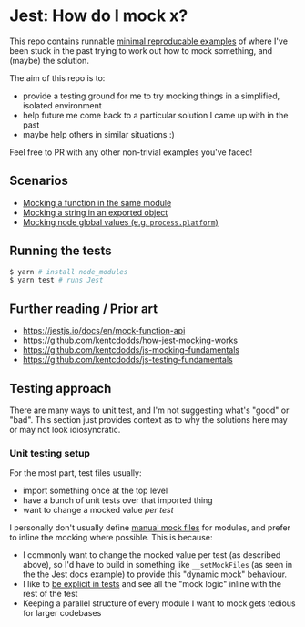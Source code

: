# Jest: How do I mock x?

This repo contains runnable [minimal reproducable examples](https://stackoverflow.com/help/minimal-reproducible-example) of where I've been stuck in the past trying to work out how to mock something, and (maybe) the solution.

The aim of this repo is to:

-   provide a testing ground for me to try mocking things in a simplified, isolated environment
-   help future me come back to a particular solution I came up with in the past
-   maybe help others in similar situations :)

Feel free to PR with any other non-trivial examples you've faced!

## Scenarios

-   [Mocking a function in the same module](./src/function-in-same-module)
-   [Mocking a string in an exported object](./src/string-in-exported-object)
-   [Mocking node global values (e.g. `process.platform`)](./src/process-globals)

## Running the tests

```bash
$ yarn # install node_modules
$ yarn test # runs Jest
```

## Further reading / Prior art

-   https://jestjs.io/docs/en/mock-function-api
-   https://github.com/kentcdodds/how-jest-mocking-works
-   https://github.com/kentcdodds/js-mocking-fundamentals
-   https://github.com/kentcdodds/js-testing-fundamentals

## Testing approach

There are many ways to unit test, and I'm not suggesting what's "good" or "bad". This section just provides context as to why the solutions here may or may not look idiosyncratic.

### Unit testing setup

For the most part, test files usually:

-   import something once at the top level
-   have a bunch of unit tests over that imported thing
-   want to change a mocked value _per test_

I personally don't usually define [manual mock files](https://jestjs.io/docs/en/manual-mocks#mocking-user-modules) for modules, and prefer to inline the mocking where possible. This is because:

-   I commonly want to change the mocked value per test (as described above), so I'd have to build in something like `__setMockFiles` (as seen in the the Jest docs example) to provide this "dynamic mock" behaviour.
-   I like to [be explicit in tests](https://testing.googleblog.com/2014/07/testing-on-toilet-dont-put-logic-in.html) and see all the "mock logic" inline with the rest of the test
-   Keeping a parallel structure of every module I want to mock gets tedious for larger codebases
